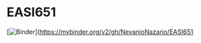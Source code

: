 # EASI651

[![Binder](https://mybinder.org/badge_logo.svg)](https://mybinder.org/v2/gh/NevanioNazario/EASI651
